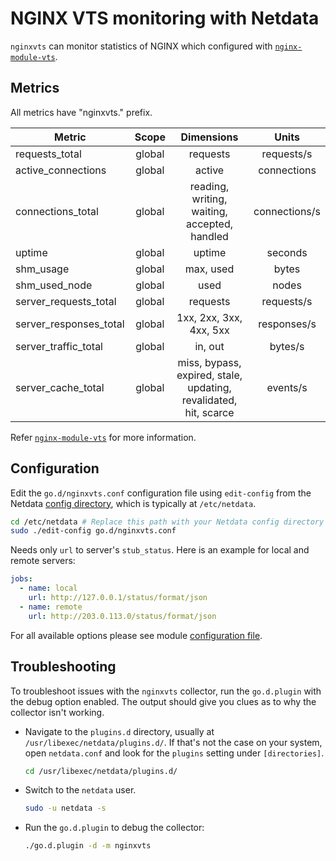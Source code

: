 <!--
title: "NGINX VTS monitoring"
custom_edit_url: https://github.com/netdata/go.d.plugin/edit/master/modules/nginxvts/README.md
sidebar_label: "NGINX VTS"
-->

# NGINX VTS monitoring with Netdata

`nginxvts` can monitor statistics of NGINX which configured
with [`nginx-module-vts`](https://github.com/vozlt/nginx-module-vts).

## Metrics

All metrics have "nginxvts." prefix.

| Metric                 | Scope  |                            Dimensions                            |     Units     |
|------------------------|:------:|:----------------------------------------------------------------:|:-------------:|
| requests_total         | global |                             requests                             |  requests/s   |
| active_connections     | global |                              active                              |  connections  |
| connections_total      | global |           reading, writing, waiting, accepted, handled           | connections/s |
| uptime                 | global |                              uptime                              |    seconds    |
| shm_usage              | global |                            max, used                             |     bytes     |
| shm_used_node          | global |                               used                               |     nodes     |
| server_requests_total  | global |                             requests                             |  requests/s   |
| server_responses_total | global |                     1xx, 2xx, 3xx, 4xx, 5xx                      |  responses/s  |
| server_traffic_total   | global |                             in, out                              |    bytes/s    |
| server_cache_total     | global | miss, bypass, expired, stale, updating, revalidated, hit, scarce |   events/s    |

Refer [`nginx-module-vts`](https://github.com/vozlt/nginx-module-vts#json) for more information.

## Configuration

Edit the `go.d/nginxvts.conf` configuration file using `edit-config` from the
Netdata [config directory](https://learn.netdata.cloud/docs/configure/nodes), which is typically at `/etc/netdata`.

```bash
cd /etc/netdata # Replace this path with your Netdata config directory
sudo ./edit-config go.d/nginxvts.conf
```

Needs only `url` to server's `stub_status`. Here is an example for local and remote servers:

```yaml
jobs:
  - name: local
    url: http://127.0.0.1/status/format/json
  - name: remote
    url: http://203.0.113.0/status/format/json
```

For all available options please see
module [configuration file](https://github.com/netdata/go.d.plugin/blob/master/config/go.d/nginxvts.conf).

## Troubleshooting

To troubleshoot issues with the `nginxvts` collector, run the `go.d.plugin` with the debug option enabled. The output
should give you clues as to why the collector isn't working.

- Navigate to the `plugins.d` directory, usually at `/usr/libexec/netdata/plugins.d/`. If that's not the case on
  your system, open `netdata.conf` and look for the `plugins` setting under `[directories]`.

  ```bash
  cd /usr/libexec/netdata/plugins.d/
  ```

- Switch to the `netdata` user.

  ```bash
  sudo -u netdata -s
  ```

- Run the `go.d.plugin` to debug the collector:

  ```bash
  ./go.d.plugin -d -m nginxvts
  ```
